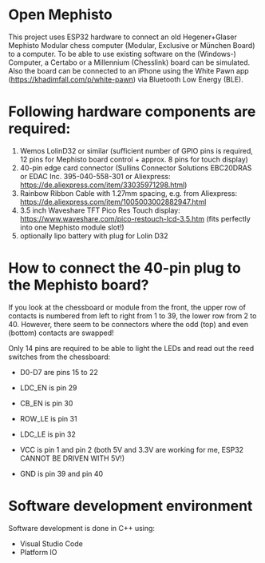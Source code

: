 # Open Mephisto

This project uses ESP32 hardware to connect an old Hegener+Glaser Mephisto Modular chess computer (Modular, Exclusive or München Board) to a computer.
To be able to use existing software on the (Windows-) Computer, a Certabo or a Millennium (Chesslink) board can be simulated.
Also the board can be connected to an iPhone using the White Pawn app (https://khadimfall.com/p/white-pawn) via Bluetooth Low Energy (BLE).

# Following hardware components are required:
1. Wemos LolinD32 or similar (sufficient number of GPIO pins is required, 12 pins for Mephisto board control + approx. 8 pins for touch display)
2. 40-pin edge card connector (Sullins Connector Solutions EBC20DRAS or EDAC Inc. 395-040-558-301 or Aliexpress: https://de.aliexpress.com/item/33035971298.html)
3. Rainbow Ribbon Cable with 1.27mm spacing, e.g. from Aliexpress: https://de.aliexpress.com/item/1005003002882947.html
4. 3.5 inch Waveshare TFT Pico Res Touch display: https://www.waveshare.com/pico-restouch-lcd-3.5.htm (fits perfectly into one Mephisto module slot!)
5. optionally lipo battery with plug for Lolin D32

# How to connect the 40-pin plug to the Mephisto board?

If you look at the chessboard or module from the front, the upper row of contacts is numbered from left to right from 1 to 39, the lower row from 2 to 40.
However, there seem to be connectors where the odd (top) and even (bottom) contacts are swapped!

Only 14 pins are required to be able to light the LEDs and read out the reed switches from the chessboard:
* D0-D7 are pins 15 to 22
* LDC_EN is pin 29
* CB_EN  is pin 30
* ROW_LE is pin 31
* LDC_LE is pin 32

* VCC is pin 1 and pin 2 (both 5V and 3.3V are working for me, ESP32 CANNOT BE DRIVEN WITH 5V!)
* GND is pin 39 and pin 40

# Software development environment

Software development is done in C++ using:
* Visual Studio Code
* Platform IO
